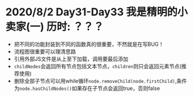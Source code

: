 # 2020/8/2 Day31-Day33 我是精明的小卖家(一) 历时: ？？？
* 把不同的功能封装到不同的函数真的很重要，不然就是在写BUG！
* 流程图很重要可以理清思路
* 引用外部JS文件是从上至下加载，调用要最后添加
* `childNodes`会返回所有节点包括文本节点，`children`则只会返回元素节点(推荐使用)
* 删除全部子节点可以用while循环`node.removeChild(node.firstChild)`,条件为`node.hasChildNodes()`如果存在子节点会返回true，否则false

